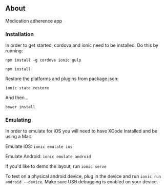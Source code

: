 ## About

Medication adherence app

### Installation

In order to get started, cordova and ionic need to be installed.  Do this by running:

```
npm install -g cordova ionic gulp

npm install
```

Restore the platforms and plugins from package.json:

```
ionic state restore

```

And then...

```
bower install
```


### Emulating

In order to emulate for iOS you will need to have XCode Installed and be using a Mac.

Emulate iOS: `ionic emulate ios`

Emulate Android: `ionic emulate android`

If you'd like to demo the layout, run `ionic serve`

To test on a physical android device, plug in the device and run `ionic run android --device`.
Make sure USB debugging is enabled on your device.
